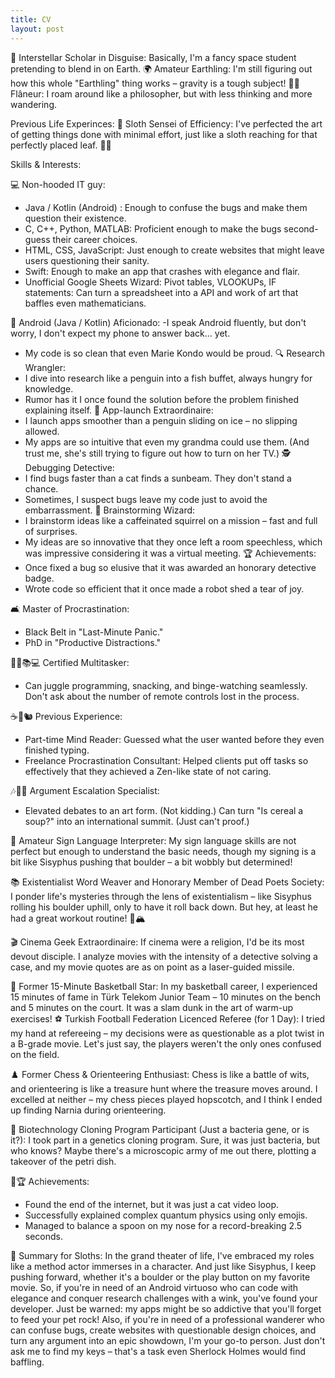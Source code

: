 ```yaml
---
title: CV
layout: post
---
```


🌌 Interstellar Scholar in Disguise: Basically, I'm a fancy space student pretending to blend in on Earth. 
🌍 Amateur Earthling: I'm still figuring out how this whole "Earthling" thing works – gravity is a tough subject! 
🚶‍♂️ Flâneur: I roam around like a philosopher, but with less thinking and more wandering. 

Previous Life Experinces:
🦥 Sloth Sensei of Efficiency: 
I've perfected the art of getting things done with minimal effort, just like a sloth reaching for that perfectly placed leaf. 🍃⏰ 

Skills & Interests:

💻 Non-hooded IT guy:
- Java / Kotlin (Android) :  Enough to confuse the bugs and make them question their existence.
- C, C++, Python, MATLAB: Proficient enough to make the bugs second-guess their career choices.
- HTML, CSS, JavaScript: Just enough to create websites that might leave users questioning their sanity.
- Swift: Enough to make an app that crashes with elegance and flair.
- Unofficial Google Sheets Wizard: Pivot tables, VLOOKUPs, IF statements: Can turn a spreadsheet into a API and work of art that baffles even mathematicians.


📱 Android (Java / Kotlin) Aficionado:
-I speak Android fluently, but don't worry, I don't expect my phone to answer back... yet.
- My code is so clean that even Marie Kondo would be proud.
🔍 Research Wrangler:
- I dive into research like a penguin into a fish buffet, always hungry for knowledge.
- Rumor has it I once found the solution before the problem finished explaining itself.
🚀 App-launch Extraordinaire:
- I launch apps smoother than a penguin sliding on ice – no slipping allowed.
- My apps are so intuitive that even my grandma could use them. (And trust me, she's still trying to figure out how to turn on her TV.)
🕵️ Debugging Detective:
- I find bugs faster than a cat finds a sunbeam. They don't stand a chance.
- Sometimes, I suspect bugs leave my code just to avoid the embarrassment.
🧠 Brainstorming Wizard:
- I brainstorm ideas like a caffeinated squirrel on a mission – fast and full of surprises.
- My ideas are so innovative that they once left a room speechless, which was impressive considering it was a virtual meeting.
🏆 Achievements:
- Once fixed a bug so elusive that it was awarded an honorary detective badge.
- Wrote code so efficient that it once made a robot shed a tear of joy.

  
🛋️ Master of Procrastination:
- Black Belt in "Last-Minute Panic."
- PhD in "Productive Distractions."

🤹‍♂️📚💻 Certified Multitasker:
- Can juggle programming, snacking, and binge-watching seamlessly. Don't ask about the number of remote controls lost in the process.

☕🧠🐿️ Previous Experience:
- Part-time Mind Reader: Guessed what the user wanted before they even finished typing.
- Freelance Procrastination Consultant: Helped clients put off tasks so effectively that they achieved a Zen-like state of not caring.

🎶🤯🎻 Argument Escalation Specialist:
- Elevated debates to an art form. (Not kidding.) Can turn "Is cereal a soup?" into an international summit. (Just can't proof.)

🤟 Amateur Sign Language Interpreter:
My sign language skills are not perfect but enough to understand the basic needs, though my signing is a bit like Sisyphus pushing that boulder – a bit wobbly but determined! 


📚 Existentialist Word Weaver and Honorary Member of Dead Poets Society:
I ponder life's mysteries through the lens of existentialism – like Sisyphus rolling his boulder uphill, only to have it roll back down. But hey, at least he had a great workout routine! 💪🏔️

🎬 Cinema Geek Extraordinaire:
If cinema were a religion, I'd be its most devout disciple. I analyze movies with the intensity of a detective solving a case, and my movie quotes are as on point as a laser-guided missile.

🏀 Former 15-Minute Basketball Star:
In my basketball career, I experienced 15 minutes of fame in Türk Telekom Junior Team – 10 minutes on the bench and 5 minutes on the court. It was a slam dunk in the art of warm-up exercises!
⚽ Turkish Football Federation Licenced Referee (for 1 Day):
I tried my hand at refereeing – my decisions were as questionable as a plot twist in a B-grade movie. Let's just say, the players weren't the only ones confused on the field.

♟️ Former Chess & Orienteering Enthusiast:
Chess is like a battle of wits, and orienteering is like a treasure hunt where the treasure moves around. I excelled at neither – my chess pieces played hopscotch, and I think I ended up finding Narnia during orienteering.

🧬 Biotechnology Cloning Program Participant (Just a bacteria gene, or is it?):
I took part in a genetics cloning program. Sure, it was just bacteria, but who knows? Maybe there's a microscopic army of me out there, plotting a takeover of the petri dish.


🌟🏆 Achievements:
- Found the end of the internet, but it was just a cat video loop.
- Successfully explained complex quantum physics using only emojis.
- Managed to balance a spoon on my nose for a record-breaking 2.5 seconds.

🦥 Summary for Sloths:
In the grand theater of life, I've embraced my roles like a method actor immerses in a character. And just like Sisyphus, I keep pushing forward, whether it's a boulder or the play button on my favorite movie. So, if you're in need of an Android virtuoso who can code with elegance and conquer research challenges with a wink, you've found your developer. Just be warned: my apps might be so addictive that you'll forget to feed your pet rock! Also, if you're in need of a professional wanderer who can confuse bugs, create websites with questionable design choices, and turn any argument into an epic showdown, I'm your go-to person. Just don't ask me to find my keys – that's a task even Sherlock Holmes would find baffling.
        